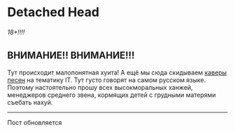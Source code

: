 # Detached Head
###### 18+!!!!

## ВНИМАНИЕ!! ВНИМАНИЕ!!!
Тут происходит малопонятная хуита!
А ещё мы сюда скидываем [каверы песен](Table_of_contents.md) на тематику IT. Тут густо говорят на самом русском языке. Поэтому настоятельно прошу всех высокморальных ханжей, менеджеров среднего звена, кормящих детей с грудными матерями съебать нахуй.

---

Пост обновляется

